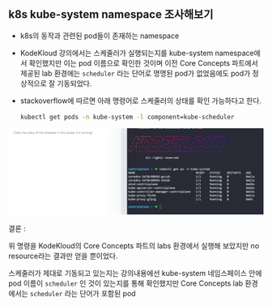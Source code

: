 ## k8s kube-system namespace 조사해보기

- k8s의 동작과 관련된 pod들이 존재하는 namespace
- KodeKloud 강의에서는 스케줄러가 실행되는지를 kube-system namespace에서 확인했지만 이는 pod 이름으로 확인한 것이며 이전 Core Concepts 파트에서 제공된 lab 환경에는 `scheduler` 라는 단어로 명명된 pod가 없었음에도 pod가 정상적으로 잘 기동되었다.
- stackoverflow에 따르면 아래 명령어로 스케줄러의 상태를 확인 가능하다고 한다.

    ```bash
    kubectl get pods -n kube-system -l component=kube-scheduler
    ```

![Alt text](image.png)

결론 : 

위 명령을 KodeKloud의 Core Concepts 파트의 labs 환경에서 실행해 보았지만 no resource라는 결과만 얻을 뿐이었다. 

스케줄러가 제대로 기동되고 있는지는 강의내용에선 kube-system 네임스페이스 안에 pod 이름이 `scheduler` 인 것이 있는지를 통해 확인했지만 Core Concepts lab 환경에서는 `scheduler` 라는 단어가 포함된 pod